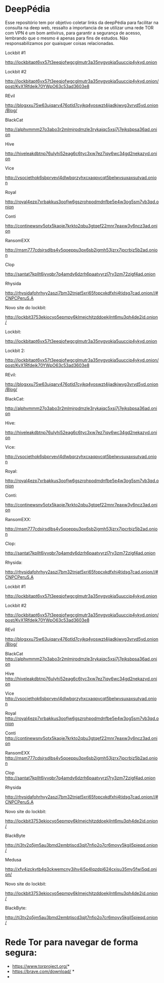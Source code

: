 # DeepPédia
Esse repositório tem por objetivo coletar links da deepPédia para facilitar na consulta na deep web, ressalto a importancia de se utilizar uma rede TOR com VPN é um bom antivírus, para garantir a segurança de acesso, lembrando que o mesmo é apenas para fins de estudos. Não responsabilizamos por quaisquer coisas relacionadas.


Lockbit #1

http://lockbitapt6vx57t3eeqjofwgcglmutr3a35nygvokja5uuccip4ykyd.onion 

Lockbit #2

http://lockbitapt6vx57t3eeqjofwgcglmutr3a35nygvokja5uuccip4ykyd.onion/post/KvX1Rfdejk70YWpO63c53ad3603e8

REvil

http://blogxxu75w63ujqarv476otld7cyjkq4yoswzt4ijadkjwvg3vrvd5yd.onion/Blog/ 

BlackCat

http://alphvmmm27o3abo3r2mlmjrpdmzle3rykajqc5xsj7j7ejksbpsa36ad.onion

Hive

http://hiveleakdbtnp76ulyhi52eag6c6tyc3xw7ez7iqy6wc34gd2nekazyd.onion

Vice

http://vsociethok6sbprvevl4dlwbqrzyhxcxaqpvcqt5belwvsuxaxsutyad.onion

Royal

http://royal4ezp7xrbakkus3oofjw6gszrohpodmdnfbe5e4w3og5sm7vb3qd.onion

Conti

http://continewsnv5otx5kaoje7krkto2qbu3gtqef22mnr7eaxw3y6ncz3ad.onion

RansomEXX

http://rnsm777cdsjrsdlbs4v5qoeppu3px6sb2igmh53jzrx7ipcrbjz5b2ad.onion

Clop

http://santat7kpllt6iyvqbr7q4amdv6dzrh6paatvyrzl7ry3zm72zigf4ad.onion

Rhysida

http://rhysidafohrhyy2aszi7bm32tnjat5xri65fopcxkdfxhi4tidsg7cad.onion//#CNPCPeruS.A

Novo site do lockbit:

http://lockbit3753ekiocyo5epmpy6klmejchjtzddoekjlnt6mu3qh4de2id.onion/ 

Lockbit:

http://lockbitapt6vx57t3eeqjofwgcglmutr3a35nygvokja5uuccip4ykyd.onion 

Lockbit 2:

http://lockbitapt6vx57t3eeqjofwgcglmutr3a35nygvokja5uuccip4ykyd.onion/post/KvX1Rfdejk70YWpO63c53ad3603e8

REvil:

http://blogxxu75w63ujqarv476otld7cyjkq4yoswzt4ijadkjwvg3vrvd5yd.onion/Blog/ 

BlackCat:

http://alphvmmm27o3abo3r2mlmjrpdmzle3rykajqc5xsj7j7ejksbpsa36ad.onion

Hive:

http://hiveleakdbtnp76ulyhi52eag6c6tyc3xw7ez7iqy6wc34gd2nekazyd.onion

Vice:

http://vsociethok6sbprvevl4dlwbqrzyhxcxaqpvcqt5belwvsuxaxsutyad.onion

Royal:

http://royal4ezp7xrbakkus3oofjw6gszrohpodmdnfbe5e4w3og5sm7vb3qd.onion

Conti:

http://continewsnv5otx5kaoje7krkto2qbu3gtqef22mnr7eaxw3y6ncz3ad.onion

RansomEXX:

http://rnsm777cdsjrsdlbs4v5qoeppu3px6sb2igmh53jzrx7ipcrbjz5b2ad.onion

Clop:

http://santat7kpllt6iyvqbr7q4amdv6dzrh6paatvyrzl7ry3zm72zigf4ad.onion

Rhysida:

http://rhysidafohrhyy2aszi7bm32tnjat5xri65fopcxkdfxhi4tidsg7cad.onion//#CNPCPeruS.A

Lockbit #1

http://lockbitapt6vx57t3eeqjofwgcglmutr3a35nygvokja5uuccip4ykyd.onion   

Lockbit #2

http://lockbitapt6vx57t3eeqjofwgcglmutr3a35nygvokja5uuccip4ykyd.onion/post/KvX1Rfdejk70YWpO63c53ad3603e8 

REvil

http://blogxxu75w63ujqarv476otld7cyjkq4yoswzt4ijadkjwvg3vrvd5yd.onion/Blog/  

BlackCat
http://alphvmmm27o3abo3r2mlmjrpdmzle3rykajqc5xsj7j7ejksbpsa36ad.onion 

Hive
http://hiveleakdbtnp76ulyhi52eag6c6tyc3xw7ez7iqy6wc34gd2nekazyd.onion 

Vice
http://vsociethok6sbprvevl4dlwbqrzyhxcxaqpvcqt5belwvsuxaxsutyad.onion 

Royal
http://royal4ezp7xrbakkus3oofjw6gszrohpodmdnfbe5e4w3og5sm7vb3qd.onion 

Conti
http://continewsnv5otx5kaoje7krkto2qbu3gtqef22mnr7eaxw3y6ncz3ad.onion 

RansomEXX
http://rnsm777cdsjrsdlbs4v5qoeppu3px6sb2igmh53jzrx7ipcrbjz5b2ad.onion 

Clop
http://santat7kpllt6iyvqbr7q4amdv6dzrh6paatvyrzl7ry3zm72zigf4ad.onion 

Rhysida

http://rhysidafohrhyy2aszi7bm32tnjat5xri65fopcxkdfxhi4tidsg7cad.onion//#CNPCPeruS.A 

Novo site do lockbit:

http://lockbit3753ekiocyo5epmpy6klmejchjtzddoekjlnt6mu3qh4de2id.onion/ 

BlackByte

http://tj3ty2q5jm5au3bmd2embtjscd3qjt7nfio2o7cr6moyy5kgil5pieqd.onion/ 

Medusa 

http://xfv4jzckytb4g3ckwemcny3ihv4i5p4lqzdpi624cxisu35my5fwi5qd.onion/ 

Novo site do lockbit:

http://lockbit3753ekiocyo5epmpy6klmejchjtzddoekjlnt6mu3qh4de2id.onion/

BlackByte:

http://tj3ty2q5jm5au3bmd2embtjscd3qjt7nfio2o7cr6moyy5kgil5pieqd.onion/ 



# Rede Tor para navegar de forma segura:

* https://www.torproject.org/*
*  https://brave.com/download/ *
*  
